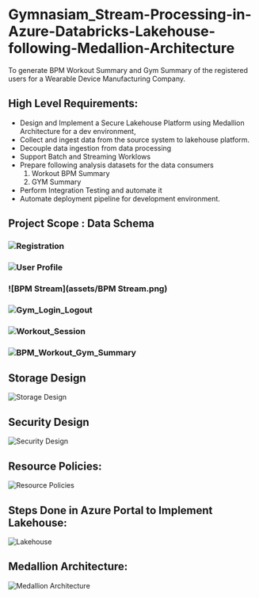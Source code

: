 # Gymnasiam_Stream-Processing-in-Azure-Databricks-Lakehouse-following-Medallion-Architecture
To generate BPM Workout Summary and Gym Summary of the registered users for a Wearable Device Manufacturing Company.

## High Level Requirements:
- Design and Implement a Secure Lakehouse Platform using Medallion Architecture for a dev environment,
- Collect and ingest data from the source system to lakehouse platform.
- Decouple data ingestion from data processing
- Support Batch and Streaming Worklows
- Prepare following analysis datasets for the data consumers
  1. Workout BPM Summary
  2. GYM Summary
- Perform Integration Testing and automate it
- Automate deployment pipeline for development environment.

## Project Scope : Data Schema
### ![Registration](assets/Registration.png)
### ![User Profile](assets/UserProfile.png)
### ![BPM Stream](assets/BPM Stream.png)
### ![Gym_Login_Logout](assets/Login_Logout.png)
### ![Workout_Session](assets/workout_session.png)
### ![BPM_Workout_Gym_Summary](assets/BPM_Workout_Gym_Summary.png)

## Storage Design
![Storage Design](assets/Storage_Design.png)

## Security Design
![Security Design](assets/Implement_Data_Security.png)

## Resource Policies:
![Resource Policies](assets/Implement_resource_policies.png)

## Steps Done in Azure Portal to Implement Lakehouse:
![Lakehouse](assets/Implement_Lakehouse_Infrastructure.png)
## Medallion Architecture:
![Medallion Architecture](assets/Medallion_Architecture.png)

